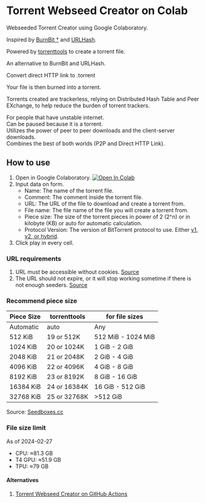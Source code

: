 # Torrent Webseed Creator on Colab
Webseeded Torrent Creator using Google Colaboratory.

Inspired by [BurnBit †](https://web.archive.org/web/20160304022643/http://burnbit.com/) and [URLHash](http://www.urlhash.com).

Powered by [torrenttools](https://github.com/fbdtemme/torrenttools) to create a torrent file.

An alternative to BurnBit and URLHash.

Convert direct HTTP link to .torrent

Your file is then burned into a torrent.

Torrents created are trackerless, relying on Distributed Hash Table and Peer EXchange, to help reduce the burden of torrent trackers.

For people that have unstable internet.\
Can be paused because it is a torrent.\
Utilizes the power of peer to peer downloads and the client-server downloads.\
Combines the best of both worlds (P2P and Direct HTTP Link).

## How to use
1. Open in Google Colaboratory.
[![Open In Colab](https://colab.research.google.com/assets/colab-badge.svg)](https://colab.research.google.com/github/AnimMouse/torrent-webseed-creator-colab/blob/main/Torrent_Webseed_Creator.ipynb)
2. Input data on form.
   * Name: The name of the torrent file.
   * Comment: The comment inside the torrent file.
   * URL: The URL of the file to download and create a torrent from.
   * File name: The file name of the file you will create a torrent from.
   * Piece size: The size of the torrent pieces in power of 2 (2^n) or in kilobyte (KB) or auto for automatic calculation.
   * Protocol Version: The version of BitTorrent protocol to use. Either [v1](https://www.bittorrent.org/beps/bep_0003.html), [v2, or hybrid](https://www.bittorrent.org/beps/bep_0052.html).
3. Click play in every cell.

### URL requirements
1. URL must be accessible without cookies. [Source](http://www.urlhash.com)
2. The URL should not expire, or it will stop working sometime if there is not enough seeders. [Source](https://web.archive.org/web/20160310075751/http://burnbit.com/faq#httpseeds)

### Recommend piece size
| Piece Size | torrenttools | for file sizes     |
|------------|--------------|--------------------|
| Automatic  | auto         | Any                |
| 512 KiB    | 19 or 512K   | 512 MiB - 1024 MiB |
| 1024 KiB   | 20 or 1024K  | 1 GiB - 2 GiB      |
| 2048 KiB   | 21 or 2048K  | 2 GiB - 4 GiB      |
| 4096 KiB   | 22 or 4096K  | 4 GiB - 8 GiB      |
| 8192 KiB   | 23 or  8192K | 8 GiB - 16 GiB     |
| 16384 KiB  | 24 or 16384K | 16 GiB - 512 GiB   |
| 32768 KiB  | 25 or 32768K | >512 GiB           |

Source: [Seedboxes.cc](https://community.seedboxes.cc/articles/how-to-create-a-torrent-via-the-command-line)

### File size limit
As of 2024-02-27
* CPU: ≈81.3 GB
* T4 GPU: ≈51.9 GB
* TPU: ≈79 GB

#### Alternatives
1. [Torrent Webseed Creator on GitHub Actions](https://github.com/AnimMouse/torrent-webseed-creator)